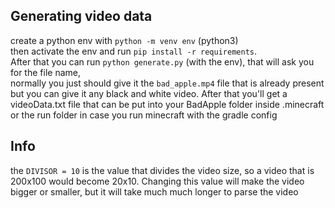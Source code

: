 ## Generating video data
create a python env with `python -m venv env` (python3) <br>
then activate the env and run `pip install -r requirements`. <br>
After that you can run `python generate.py` (with the env), that will ask you for the file name, <br>
normally you just should give it the `bad_apple.mp4` file that is already present but you can give it any black and white video.
After that you'll get a videoData.txt file that can be put into your BadApple folder inside .minecraft or the run folder in case you run
minecraft with the gradle config 


## Info
the `DIVISOR = 10` is the value that divides the video size, so a video that is 200x100 would become 20x10.
Changing this value will make the video bigger or smaller, but it will take much much longer to parse the video